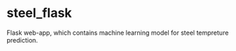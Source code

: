 # steel_flask
Flask web-app, which contains machine learning model for steel tempreture prediction. 
